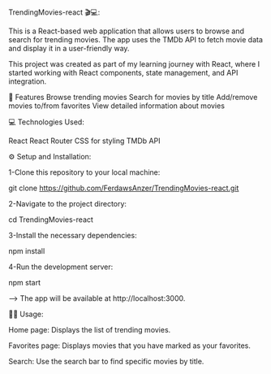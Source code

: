 TrendingMovies-react 🎬💻:

This is a React-based web application that allows users to browse and search for trending movies. The app uses the TMDb API to fetch movie data and display it in a user-friendly way.

This project was created as part of my learning journey with React, where I started working with React components, state management, and API integration.

🌟 Features
Browse trending movies
Search for movies by title
Add/remove movies to/from favorites
View detailed information about movies

💻 Technologies Used:

React
React Router
CSS for styling
TMDb API

⚙️ Setup and Installation:

1-Clone this repository to your local machine:

  git clone https://github.com/FerdawsAnzer/TrendingMovies-react.git
  
2-Navigate to the project directory:

  cd TrendingMovies-react
  
3-Install the necessary dependencies:

  npm install
  
4-Run the development server:

  npm start
  
--> The app will be available at http://localhost:3000.

🧑‍💻 Usage:

Home page: Displays the list of trending movies.

Favorites page: Displays movies that you have marked as your favorites.

Search: Use the search bar to find specific movies by title.


